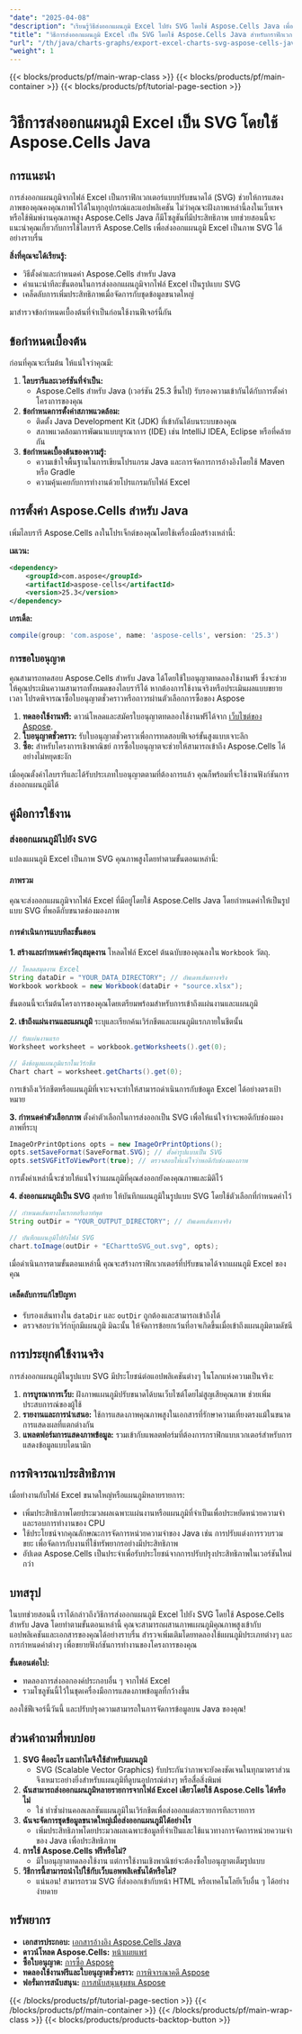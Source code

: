 ```yaml
---
"date": "2025-04-08"
"description": "เรียนรู้วิธีส่งออกแผนภูมิ Excel ไปยัง SVG โดยใช้ Aspose.Cells Java เพื่อให้แน่ใจว่ากราฟิกเวกเตอร์มีคุณภาพสูงในทุกอุปกรณ์ ปฏิบัติตามคำแนะนำทีละขั้นตอนนี้"
"title": "วิธีการส่งออกแผนภูมิ Excel เป็น SVG โดยใช้ Aspose.Cells Java สำหรับกราฟิกเวกเตอร์ที่ปรับขนาดได้"
"url": "/th/java/charts-graphs/export-excel-charts-svg-aspose-cells-java/"
"weight": 1
---
```


{{< blocks/products/pf/main-wrap-class >}}
{{< blocks/products/pf/main-container >}}
{{< blocks/products/pf/tutorial-page-section >}}


# วิธีการส่งออกแผนภูมิ Excel เป็น SVG โดยใช้ Aspose.Cells Java

## การแนะนำ
การส่งออกแผนภูมิจากไฟล์ Excel เป็นกราฟิกเวกเตอร์แบบปรับขนาดได้ (SVG) ช่วยให้การแสดงภาพของคุณคงคุณภาพไว้ได้ในทุกอุปกรณ์และแอปพลิเคชัน ไม่ว่าคุณจะฝังภาพเหล่านี้ลงในเว็บเพจหรือใช้พิมพ์งานคุณภาพสูง Aspose.Cells Java ก็มีโซลูชันที่มีประสิทธิภาพ บทช่วยสอนนี้จะแนะนำคุณเกี่ยวกับการใช้ไลบรารี Aspose.Cells เพื่อส่งออกแผนภูมิ Excel เป็นภาพ SVG ได้อย่างราบรื่น

**สิ่งที่คุณจะได้เรียนรู้:**
- วิธีตั้งค่าและกำหนดค่า Aspose.Cells สำหรับ Java
- คำแนะนำทีละขั้นตอนในการส่งออกแผนภูมิจากไฟล์ Excel เป็นรูปแบบ SVG
- เคล็ดลับการเพิ่มประสิทธิภาพเมื่อจัดการกับชุดข้อมูลขนาดใหญ่

มาสำรวจข้อกำหนดเบื้องต้นที่จำเป็นก่อนใช้งานฟีเจอร์นี้กัน

## ข้อกำหนดเบื้องต้น
ก่อนที่คุณจะเริ่มต้น ให้แน่ใจว่าคุณมี:
1. **ไลบรารีและเวอร์ชันที่จำเป็น:**
   - Aspose.Cells สำหรับ Java (เวอร์ชัน 25.3 ขึ้นไป) รับรองความเข้ากันได้กับการตั้งค่าโครงการของคุณ
2. **ข้อกำหนดการตั้งค่าสภาพแวดล้อม:**
   - ติดตั้ง Java Development Kit (JDK) ที่เข้ากันได้บนระบบของคุณ
   - สภาพแวดล้อมการพัฒนาแบบบูรณาการ (IDE) เช่น IntelliJ IDEA, Eclipse หรือที่คล้ายกัน
3. **ข้อกำหนดเบื้องต้นของความรู้:**
   - ความเข้าใจพื้นฐานในการเขียนโปรแกรม Java และการจัดการการอ้างอิงโดยใช้ Maven หรือ Gradle
   - ความคุ้นเคยกับการทำงานด้วยโปรแกรมกับไฟล์ Excel

## การตั้งค่า Aspose.Cells สำหรับ Java
เพิ่มไลบรารี Aspose.Cells ลงในโปรเจ็กต์ของคุณโดยใช้เครื่องมือสร้างเหล่านี้:

**เมเวน:**
```xml
<dependency>
    <groupId>com.aspose</groupId>
    <artifactId>aspose-cells</artifactId>
    <version>25.3</version>
</dependency>
```

**เกรเดิ้ล:**
```gradle
compile(group: 'com.aspose', name: 'aspose-cells', version: '25.3')
```

### การขอใบอนุญาต
คุณสามารถทดสอบ Aspose.Cells สำหรับ Java ได้โดยใช้ใบอนุญาตทดลองใช้งานฟรี ซึ่งจะช่วยให้คุณประเมินความสามารถทั้งหมดของไลบรารีได้ หากต้องการใช้งานจริงหรือประเมินผลแบบขยายเวลา โปรดพิจารณาซื้อใบอนุญาตชั่วคราวหรือถาวรผ่านตัวเลือกการซื้อของ Aspose

1. **ทดลองใช้งานฟรี:** ดาวน์โหลดและสมัครใบอนุญาตทดลองใช้งานฟรีได้จาก [เว็บไซต์ของ Aspose](https://releases-aspose.com/cells/java/).
2. **ใบอนุญาตชั่วคราว:** รับใบอนุญาตชั่วคราวเพื่อการทดสอบฟีเจอร์ขั้นสูงแบบเจาะลึก
3. **ซื้อ:** สำหรับโครงการเชิงพาณิชย์ การซื้อใบอนุญาตจะช่วยให้สามารถเข้าถึง Aspose.Cells ได้อย่างไม่หยุดชะงัก

เมื่อคุณตั้งค่าไลบรารีและได้รับประเภทใบอนุญาตตามที่ต้องการแล้ว คุณก็พร้อมที่จะใช้งานฟังก์ชันการส่งออกแผนภูมิได้

## คู่มือการใช้งาน
### ส่งออกแผนภูมิไปยัง SVG
แปลงแผนภูมิ Excel เป็นภาพ SVG คุณภาพสูงโดยทำตามขั้นตอนเหล่านี้:

#### ภาพรวม
คุณจะส่งออกแผนภูมิจากไฟล์ Excel ที่มีอยู่โดยใช้ Aspose.Cells Java โดยกำหนดค่าให้เป็นรูปแบบ SVG ที่พอดีกับขนาดช่องมองภาพ

#### การดำเนินการแบบทีละขั้นตอน
**1. สร้างและกำหนดค่าวัตถุสมุดงาน**
โหลดไฟล์ Excel ต้นฉบับของคุณลงใน `Workbook` วัตถุ.
```java
// โหลดสมุดงาน Excel
String dataDir = "YOUR_DATA_DIRECTORY"; // อัพเดทเส้นทางจริง
Workbook workbook = new Workbook(dataDir + "source.xlsx");
```
ขั้นตอนนี้จะเริ่มต้นโครงการของคุณโดยเตรียมพร้อมสำหรับการเข้าถึงแผ่นงานและแผนภูมิ

**2. เข้าถึงแผ่นงานและแผนภูมิ**
ระบุและเรียกค้นเวิร์กชีตและแผนภูมิแรกภายในชีตนั้น
```java
// รับแผ่นงานแรก
Worksheet worksheet = workbook.getWorksheets().get(0);

// ดึงข้อมูลแผนภูมิแรกในเวิร์กชีต
Chart chart = worksheet.getCharts().get(0);
```
การเข้าถึงเวิร์กชีตหรือแผนภูมิที่เจาะจงจะทำให้สามารถดำเนินการกับข้อมูล Excel ได้อย่างตรงเป้าหมาย

**3. กำหนดค่าตัวเลือกภาพ**
ตั้งค่าตัวเลือกในการส่งออกเป็น SVG เพื่อให้แน่ใจว่าจะพอดีกับช่องมองภาพที่ระบุ
```java
ImageOrPrintOptions opts = new ImageOrPrintOptions();
opts.setSaveFormat(SaveFormat.SVG); // ตั้งค่ารูปแบบเป็น SVG
opts.setSVGFitToViewPort(true); // ตรวจสอบให้แน่ใจว่าพอดีกับช่องมองภาพ
```
การตั้งค่าเหล่านี้จะช่วยให้แน่ใจว่าแผนภูมิที่คุณส่งออกยังคงคุณภาพและมิติไว้

**4. ส่งออกแผนภูมิเป็น SVG**
สุดท้าย ให้บันทึกแผนภูมิในรูปแบบ SVG โดยใช้ตัวเลือกที่กำหนดค่าไว้
```java
// กำหนดเส้นทางไดเรกทอรีเอาท์พุต
String outDir = "YOUR_OUTPUT_DIRECTORY"; // อัพเดทเส้นทางจริง

// บันทึกแผนภูมิไปยังไฟล์ SVG
chart.toImage(outDir + "ECharttoSVG_out.svg", opts);
```
เมื่อดำเนินการตามขั้นตอนเหล่านี้ คุณจะสร้างกราฟิกเวกเตอร์ที่ปรับขนาดได้จากแผนภูมิ Excel ของคุณ

#### เคล็ดลับการแก้ไขปัญหา
- รับรองเส้นทางใน `dataDir` และ `outDir` ถูกต้องและสามารถเข้าถึงได้
- ตรวจสอบว่าเวิร์กบุ๊กมีแผนภูมิ มิฉะนั้น ให้จัดการข้อยกเว้นที่อาจเกิดขึ้นเมื่อเข้าถึงแผนภูมิตามดัชนี

## การประยุกต์ใช้งานจริง
การส่งออกแผนภูมิในรูปแบบ SVG มีประโยชน์ต่อแอปพลิเคชันต่างๆ ในโลกแห่งความเป็นจริง:
1. **การบูรณาการเว็บ:** ฝังภาพแผนภูมิปรับขนาดได้บนเว็บไซต์โดยไม่สูญเสียคุณภาพ ช่วยเพิ่มประสบการณ์ของผู้ใช้
2. **รายงานและการนำเสนอ:** ใช้การแสดงภาพคุณภาพสูงในเอกสารที่รักษาความเที่ยงตรงแม้ในขนาดการแสดงผลที่แตกต่างกัน
3. **แพลตฟอร์มการแสดงภาพข้อมูล:** รวมเข้ากับแพลตฟอร์มที่ต้องการกราฟิกแบบเวกเตอร์สำหรับการแสดงข้อมูลแบบไดนามิก

## การพิจารณาประสิทธิภาพ
เมื่อทำงานกับไฟล์ Excel ขนาดใหญ่หรือแผนภูมิหลายรายการ:
- เพิ่มประสิทธิภาพโดยประมวลผลเฉพาะแผ่นงานหรือแผนภูมิที่จำเป็นเพื่อประหยัดหน่วยความจำและรอบการทำงานของ CPU
- ใช้ประโยชน์จากคุณลักษณะการจัดการหน่วยความจำของ Java เช่น การปรับแต่งการรวบรวมขยะ เพื่อจัดการกับงานที่ใช้ทรัพยากรอย่างมีประสิทธิภาพ
- อัปเดต Aspose.Cells เป็นประจำเพื่อรับประโยชน์จากการปรับปรุงประสิทธิภาพในเวอร์ชันใหม่กว่า

## บทสรุป
ในบทช่วยสอนนี้ เราได้กล่าวถึงวิธีการส่งออกแผนภูมิ Excel ไปยัง SVG โดยใช้ Aspose.Cells สำหรับ Java โดยทำตามขั้นตอนเหล่านี้ คุณจะสามารถผสานภาพแผนภูมิคุณภาพสูงเข้ากับแอปพลิเคชันและเอกสารของคุณได้อย่างราบรื่น สำรวจเพิ่มเติมโดยทดลองใช้แผนภูมิประเภทต่างๆ และการกำหนดค่าต่างๆ เพื่อขยายฟังก์ชันการทำงานของโครงการของคุณ

**ขั้นตอนต่อไป:**
- ทดลองการส่งออกองค์ประกอบอื่น ๆ จากไฟล์ Excel
- รวมโซลูชันนี้ไว้ในชุดเครื่องมือการแสดงภาพข้อมูลที่กว้างขึ้น

ลองใช้ฟีเจอร์นี้วันนี้ และปรับปรุงความสามารถในการจัดการข้อมูลบน Java ของคุณ!

## ส่วนคำถามที่พบบ่อย
1. **SVG คืออะไร และทำไมจึงใช้สำหรับแผนภูมิ**
   - SVG (Scalable Vector Graphics) รับประกันว่าภาพจะยังคงชัดเจนในทุกมาตราส่วน จึงเหมาะอย่างยิ่งสำหรับแผนภูมิที่ดูบนอุปกรณ์ต่างๆ หรือสื่อสิ่งพิมพ์
2. **ฉันสามารถส่งออกแผนภูมิหลายรายการจากไฟล์ Excel เดียวโดยใช้ Aspose.Cells ได้หรือไม่**
   - ใช่ ทำซ้ำผ่านคอลเลกชันแผนภูมิในเวิร์กชีตเพื่อส่งออกแต่ละรายการทีละรายการ
3. **ฉันจะจัดการชุดข้อมูลขนาดใหญ่เมื่อส่งออกแผนภูมิได้อย่างไร**
   - เพิ่มประสิทธิภาพโดยประมวลผลเฉพาะข้อมูลที่จำเป็นและใช้แนวทางการจัดการหน่วยความจำของ Java เพื่อประสิทธิภาพ
4. **การใช้ Aspose.Cells ฟรีหรือไม่?**
   - มีใบอนุญาตทดลองใช้งาน แต่การใช้งานเชิงพาณิชย์จะต้องซื้อใบอนุญาตเต็มรูปแบบ
5. **วิธีการนี้สามารถนำไปใช้กับเว็บแอพพลิเคชันได้หรือไม่?**
   - แน่นอน! สามารถรวม SVG ที่ส่งออกเข้ากับหน้า HTML หรือเทคโนโลยีเว็บอื่น ๆ ได้อย่างง่ายดาย

## ทรัพยากร
- **เอกสารประกอบ:** [เอกสารอ้างอิง Aspose.Cells Java](https://reference.aspose.com/cells/java/)
- **ดาวน์โหลด Aspose.Cells:** [หน้าเผยแพร่](https://releases.aspose.com/cells/java/)
- **ซื้อใบอนุญาต:** [การซื้อ Aspose](https://purchase.aspose.com/buy)
- **ทดลองใช้งานฟรีและใบอนุญาตชั่วคราว:** [การพิจารณาคดี Aspose](https://releases.aspose.com/cells/java/)
- **ฟอรั่มการสนับสนุน:** [การสนับสนุนชุมชน Aspose](https://forum.aspose.com/c/cells/9)

{{< /blocks/products/pf/tutorial-page-section >}}
{{< /blocks/products/pf/main-container >}}
{{< /blocks/products/pf/main-wrap-class >}}
{{< blocks/products/products-backtop-button >}}
